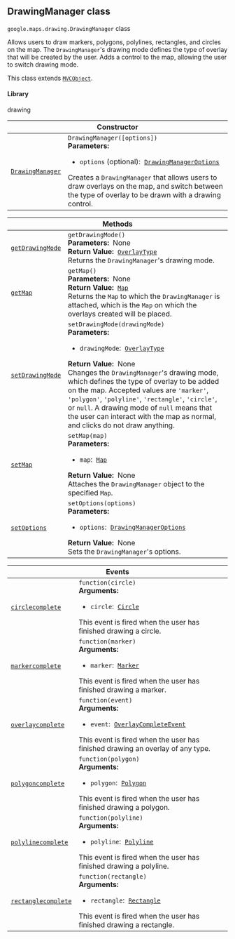 
<h2 id="DrawingManager">DrawingManager class</h2>
<p>
<code><span itemprop="path">google.maps.drawing</span>.<span itemprop="name">DrawingManager</span></code>
class
</p>
<p>Allows users to draw markers, polygons, polylines, rectangles, and circles on the map. The <code>DrawingManager</code>'s drawing mode defines the type of overlay that will be created by the user. Adds a control to the map, allowing the user to switch drawing mode.</p>
<p>This class extends
<code><a href="MVCObject.md">MVCObject</a></code>.
</p>
<h4>Library</h4>
<p>drawing</p>
<div class="devsite-table-wrapper"><table class="constructors responsive" summary="class DrawingManager - Constructor">
<thead>
<tr><th colspan="2" id="DrawingManager.constructor">Constructor</th>
</tr></thead>
<tbody>
<tr>
<td><code><a class="secret-link" href="#DrawingManager.constructor"><span>DrawingManager</span></a></code></td>
<td><div><code>DrawingManager([options])</code></div>
<div class="desc"><strong>Parameters:</strong>&nbsp; <ul>
<li><code>options</code> (optional):&nbsp; <code><a href="DrawingManagerOptions.md">DrawingManagerOptions</a></code></li>
</ul></div>
<div class="desc">Creates a <code>DrawingManager</code> that allows users to draw overlays on the map, and switch between the type of overlay to be drawn with a drawing control.</div></td>
</tr>
</tbody>
</table></div>
<div class="devsite-table-wrapper"><table class="methods responsive" summary="class DrawingManager - Methods">
<thead>
<tr><th colspan="2">Methods</th>
</tr></thead>
<tbody>
<tr id="DrawingManager.getDrawingMode">
<td itemprop="property"><code><a class="secret-link" href="#DrawingManager.getDrawingMode"><span>getDrawingMode</span></a></code></td>
<td><div><code>getDrawingMode()</code></div>
<div class="desc"><strong>Parameters:</strong>&nbsp; None</div>
<div class="desc"><strong>Return Value:</strong>&nbsp; <code><a href="OverlayType.md">OverlayType</a></code></div>
<div class="desc">Returns the <code>DrawingManager</code>'s drawing mode.</div></td>
</tr>
<tr id="DrawingManager.getMap">
<td itemprop="property"><code><a class="secret-link" href="#DrawingManager.getMap"><span>getMap</span></a></code></td>
<td><div><code>getMap()</code></div>
<div class="desc"><strong>Parameters:</strong>&nbsp; None</div>
<div class="desc"><strong>Return Value:</strong>&nbsp; <code><a href="Map.md">Map</a></code></div>
<div class="desc">Returns the <code>Map</code> to which the <code>DrawingManager</code> is attached, which is the <code>Map</code> on which the overlays created will be placed.</div></td>
</tr>
<tr id="DrawingManager.setDrawingMode">
<td itemprop="property"><code><a class="secret-link" href="#DrawingManager.setDrawingMode"><span>setDrawingMode</span></a></code></td>
<td><div><code>setDrawingMode(drawingMode)</code></div>
<div class="desc"><strong>Parameters:</strong>&nbsp; <ul>
<li><code>drawingMode</code>:&nbsp; <code><a href="OverlayType.md">OverlayType</a></code></li>
</ul></div>
<div class="desc"><strong>Return Value:</strong>&nbsp; None</div>
<div class="desc">Changes the <code>DrawingManager</code>'s drawing mode, which defines the type of overlay to be added on the map. Accepted values are <code>'marker'</code>, <code>'polygon'</code>, <code>'polyline'</code>, <code>'rectangle'</code>, <code>'circle'</code>, or <code>null</code>. A drawing mode of <code>null</code> means that the user can interact with the map as normal, and clicks do not draw anything.</div></td>
</tr>
<tr id="DrawingManager.setMap">
<td itemprop="property"><code><a class="secret-link" href="#DrawingManager.setMap"><span>setMap</span></a></code></td>
<td><div><code>setMap(map)</code></div>
<div class="desc"><strong>Parameters:</strong>&nbsp; <ul>
<li><code>map</code>:&nbsp; <code><a href="Map.md">Map</a></code></li>
</ul></div>
<div class="desc"><strong>Return Value:</strong>&nbsp; None</div>
<div class="desc">Attaches the <code>DrawingManager</code> object to the specified <code>Map</code>.</div></td>
</tr>
<tr id="DrawingManager.setOptions">
<td itemprop="property"><code><a class="secret-link" href="#DrawingManager.setOptions"><span>setOptions</span></a></code></td>
<td><div><code>setOptions(options)</code></div>
<div class="desc"><strong>Parameters:</strong>&nbsp; <ul>
<li><code>options</code>:&nbsp; <code><a href="DrawingManagerOptions.md">DrawingManagerOptions</a></code></li>
</ul></div>
<div class="desc"><strong>Return Value:</strong>&nbsp; None</div>
<div class="desc">Sets the <code>DrawingManager</code>'s options.</div></td>
</tr>
</tbody>
</table></div>
<div class="devsite-table-wrapper"><table class="details responsive" summary="class DrawingManager - Events">
<thead>
<tr><th colspan="2">Events</th>
</tr></thead>
<tbody>
<tr id="DrawingManager.circlecomplete">
<td itemprop="property"><code><a class="secret-link" href="#DrawingManager.circlecomplete"><span>circlecomplete</span></a></code></td>
<td><div><code>function(circle)</code></div>
<div class="desc"><strong>Arguments:</strong>&nbsp; <ul>
<li><code>circle</code>:&nbsp; <code><a href="Circle.md">Circle</a></code></li>
</ul></div>
<div class="desc">This event is fired when the user has finished drawing a circle.</div></td>
</tr>
<tr id="DrawingManager.markercomplete">
<td itemprop="property"><code><a class="secret-link" href="#DrawingManager.markercomplete"><span>markercomplete</span></a></code></td>
<td><div><code>function(marker)</code></div>
<div class="desc"><strong>Arguments:</strong>&nbsp; <ul>
<li><code>marker</code>:&nbsp; <code><a href="Marker.md">Marker</a></code></li>
</ul></div>
<div class="desc">This event is fired when the user has finished drawing a marker.</div></td>
</tr>
<tr id="DrawingManager.overlaycomplete">
<td itemprop="property"><code><a class="secret-link" href="#DrawingManager.overlaycomplete"><span>overlaycomplete</span></a></code></td>
<td><div><code>function(event)</code></div>
<div class="desc"><strong>Arguments:</strong>&nbsp; <ul>
<li><code>event</code>:&nbsp; <code><a href="OverlayCompleteEvent.md">OverlayCompleteEvent</a></code></li>
</ul></div>
<div class="desc">This event is fired when the user has finished drawing an overlay of any type.</div></td>
</tr>
<tr id="DrawingManager.polygoncomplete">
<td itemprop="property"><code><a class="secret-link" href="#DrawingManager.polygoncomplete"><span>polygoncomplete</span></a></code></td>
<td><div><code>function(polygon)</code></div>
<div class="desc"><strong>Arguments:</strong>&nbsp; <ul>
<li><code>polygon</code>:&nbsp; <code><a href="Polygon.md">Polygon</a></code></li>
</ul></div>
<div class="desc">This event is fired when the user has finished drawing a polygon.</div></td>
</tr>
<tr id="DrawingManager.polylinecomplete">
<td itemprop="property"><code><a class="secret-link" href="#DrawingManager.polylinecomplete"><span>polylinecomplete</span></a></code></td>
<td><div><code>function(polyline)</code></div>
<div class="desc"><strong>Arguments:</strong>&nbsp; <ul>
<li><code>polyline</code>:&nbsp; <code><a href="Polyline.md">Polyline</a></code></li>
</ul></div>
<div class="desc">This event is fired when the user has finished drawing a polyline.</div></td>
</tr>
<tr id="DrawingManager.rectanglecomplete">
<td itemprop="property"><code><a class="secret-link" href="#DrawingManager.rectanglecomplete"><span>rectanglecomplete</span></a></code></td>
<td><div><code>function(rectangle)</code></div>
<div class="desc"><strong>Arguments:</strong>&nbsp; <ul>
<li><code>rectangle</code>:&nbsp; <code><a href="Rectangle.md">Rectangle</a></code></li>
</ul></div>
<div class="desc">This event is fired when the user has finished drawing a rectangle.</div></td>
</tr>
</tbody>
</table></div>
<script src="replace_links.js"></script>
